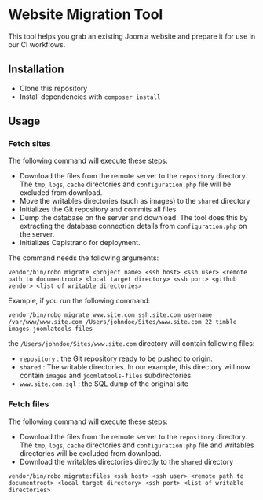 # Website Migration Tool

This tool helps you grab an existing Joomla website and prepare it for use in our CI workflows.

## Installation

* Clone this repository
* Install dependencies with `composer install`

## Usage

### Fetch sites

The following command will execute these steps:

* Download the files from the remote server to the `repository` directory. The `tmp`, `logs`, `cache` directories and `configuration.php` file will be excluded from download.
* Move the writables directories (such as images) to the `shared` directory
* Initializes the Git repository and commits all files
* Dump the database on the server and download. The tool does this by extracting the database connection details from `configuration.php` on the server.
* Initializes Capistrano for deployment.

The command needs the following arguments:

```
vendor/bin/robo migrate <project name> <ssh host> <ssh user> <remote path to documentroot> <local target directory> <ssh port> <github vendor> <list of writable directories> 
```

Example, if you run the following command: 

```
vendor/bin/robo migrate www.site.com ssh.site.com username /var/www/www.site.com /Users/johndoe/Sites/www.site.com 22 timble images joomlatools-files
```

the `/Users/johndoe/Sites/www.site.com` directory will contain following files:

* `repository` : the Git repository ready to be pushed to origin.
* `shared` : The writable directories. In our example, this directory will now contain `images` and `joomlatools-files` subdirectories.
* `www.site.com.sql` : the SQL dump of the original site


### Fetch files

The following command will execute these steps:

* Download the files from the remote server to the `repository` directory. The `tmp`, `logs`, `cache` directories and `configuration.php` file and writables directories will be excluded from download.
* Download the writables directories directly to the `shared` directory

```
vendor/bin/robo migrate:files <ssh host> <ssh user> <remote path to documentroot> <local target directory> <ssh port> <list of writable directories>
```
